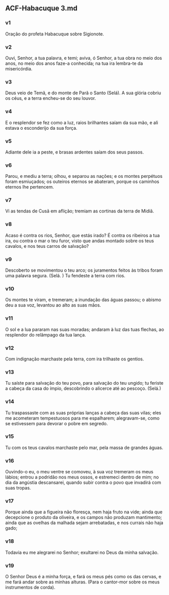 ## ACF-Habacuque 3.md
### v1
 Oração do profeta Habacuque sobre Sigionote.
### v2
 Ouvi, Senhor, a tua palavra, e temi; aviva, ó Senhor, a tua obra no meio dos anos, no meio dos anos faze-a conhecida; na tua ira lembra-te da misericórdia.
### v3
 Deus veio de Temã, e do monte de Parã o Santo (Selá). A sua glória cobriu os céus, e a terra encheu-se do seu louvor.
### v4
 E o resplendor se fez como a luz, raios brilhantes saíam da sua mão, e ali estava o esconderijo da sua força.
### v5
 Adiante dele ia a peste, e brasas ardentes saíam dos seus passos.
### v6
 Parou, e mediu a terra; olhou, e separou as nações; e os montes perpétuos foram esmiuçados; os outeiros eternos se abateram, porque os caminhos eternos lhe pertencem.
### v7
 Vi as tendas de Cusã em aflição; tremiam as cortinas da terra de Midiã.
### v8
 Acaso é contra os rios, Senhor, que estás irado? É contra os ribeiros a tua ira, ou contra o mar o teu furor, visto que andas montado sobre os teus cavalos, e nos teus carros de salvação?
### v9
 Descoberto se movimentou o teu arco; os juramentos feitos às tribos foram uma palavra segura. (Selá. ) Tu fendeste a terra com rios.
### v10
 Os montes te viram, e tremeram; a inundação das águas passou; o abismo deu a sua voz, levantou ao alto as suas mãos.
### v11
 O sol e a lua pararam nas suas moradas; andaram à luz das tuas flechas, ao resplendor do relâmpago da tua lança.
### v12
 Com indignação marchaste pela terra, com ira trilhaste os gentios.
### v13
 Tu saíste para salvação do teu povo, para salvação do teu ungido; tu feriste a cabeça da casa do ímpio, descobrindo o alicerce até ao pescoço. (Selá.)
### v14
 Tu traspassaste com as suas próprias lanças a cabeça das suas vilas; eles me acometeram tempestuosos para me espalharem; alegravam-se, como se estivessem para devorar o pobre em segredo.
### v15
 Tu com os teus cavalos marchaste pelo mar, pela massa de grandes águas.
### v16
 Ouvindo-o eu, o meu ventre se comoveu, à sua voz tremeram os meus lábios; entrou a podridão nos meus ossos, e estremeci dentro de mim; no dia da angústia descansarei, quando subir contra o povo que invadirá com suas tropas.
### v17
 Porque ainda que a figueira não floresça, nem haja fruto na vide; ainda que decepcione o produto da oliveira, e os campos não produzam mantimento; ainda que as ovelhas da malhada sejam arrebatadas, e nos currais não haja gado;
### v18
 Todavia eu me alegrarei no Senhor; exultarei no Deus da minha salvação.
### v19
 O Senhor Deus é a minha força, e fará os meus pés como os das cervas, e me fará andar sobre as minhas alturas. (Para o cantor-mor sobre os meus instrumentos de corda).
